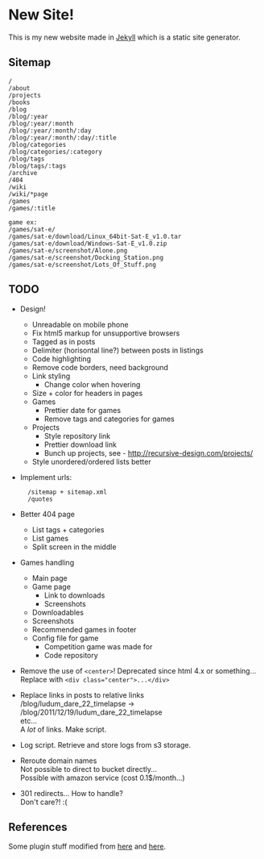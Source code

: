 
New Site!
=========

This is my new website made in [Jekyll][] which is a static site generator.

[Jekyll]: http://jekyllrb.com/

Sitemap
-------

    /
    /about
    /projects
    /books
    /blog
    /blog/:year
    /blog/:year/:month
    /blog/:year/:month/:day
    /blog/:year/:month/:day/:title
    /blog/categories
    /blog/categories/:category
    /blog/tags
    /blog/tags/:tags
    /archive
    /404
    /wiki
    /wiki/*page
    /games
    /games/:title

    game ex:
    /games/sat-e/
    /games/sat-e/download/Linux_64bit-Sat-E_v1.0.tar
    /games/sat-e/download/Windows-Sat-E_v1.0.zip
    /games/sat-e/screenshot/Alone.png
    /games/sat-e/screenshot/Docking_Station.png
    /games/sat-e/screenshot/Lots_Of_Stuff.png


TODO
----

* Design!
    * Unreadable on mobile phone
    * Fix html5 markup for unsupportive browsers
    * Tagged as in posts
    * Delimiter (horisontal line?) between posts in listings
    * Code highlighting
    * Remove code borders, need background
    * Link styling
        * Change color when hovering
    * Size + color for headers in pages
    * Games
        * Prettier date for games
        * Remove tags and categories for games
    * Projects
        * Style repository link
        * Prettier download link
        * Bunch up projects, see - http://recursive-design.com/projects/
    * Style unordered/ordered lists better

* Implement urls:

        /sitemap + sitemap.xml
        /quotes

* Better 404 page
    * List tags + categories
    * List games
    * Split screen in the middle

* Games handling
    * Main page
    * Game page
        * Link to downloads
        * Screenshots
    * Downloadables
    * Screenshots
    * Recommended games in footer
    * Config file for game
        * Competition game was made for
        * Code repository

* Remove the use of `<center>`! Deprecated since html 4.x or something...  
    Replace with `<div class="center">...</div>`

* Replace links in posts to relative links  
    /blog/ludum_dare_22_timelapse -> /blog/2011/12/19/ludum_dare_22_timelapse  
    etc...  
    A *lot* of links. Make script.

* Log script. Retrieve and store logs from s3 storage.

* Reroute domain names  
    Not possible to direct to bucket directly...  
    Possible with amazon service (cost 0.1$/month...)

* 301 redirects... How to handle?  
    Don't care?! :(


References
----------

Some plugin stuff modified from [here][black] and [here][jp].

[black]: http://github.com/BlackBulletIV/blackbulletiv.github.com
[jp]: http://recursive-design.com/projects/jekyll-plugins/

